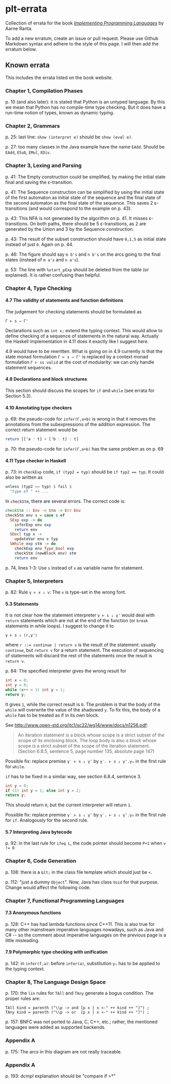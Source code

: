 # plt-errata
Collection of errata for the book _[Implementing Programming Languages](http://www1.digitalgrammars.com/ipl-book)_ by Aarne Ranta.

To add a new erratum, create an issue or pull request.
Please use Github Markdown syntax and adhere to the style of this page.
I will then add the erratum below.

## Known errata

This includes the errata listed on the book website.

### Chapter 1, Compilation Phases

p. 10 (and also later): it is stated that Python is an untyped language. By this we mean that Python has no compile-time type checking. But it does have a run-time notion of types, known as dynamic typing.

### Chapter 2, Grammars

p. 25: last line: `show (interpret e)` should be `show (eval e)`.

p. 27: too many classes in the Java example have the name `EAdd`. Should be `EAdd`, `ESub`, `EMul`, `EDiv`.

### Chapter 3, Lexing and Parsing

p. 41: The Empty construction could be simplified, by making the
initial state final and saving the ε-transition.

p. 41: The Sequence construction can be simplified by using the
initial state of the first automaton as initial state of the sequence
and the final state of the second automaton as the final state of the
sequence.  This saves 2 ε-transitions (and would correspond to the
example on p. 43).

p. 43: This NFA is not generated by the algorithm on p. 41.  It misses
ε-transitions.  On both paths, there should be 5 ε-transitions, as 2
are generated by the Union and 3 by the Sequence construction.

p. 43: The result of the subset construction should have `0,1,5` as
initial state instead of just `0`.  Again on p. 44.

p. 46: The figure should say `m b's` and `n b's` on the arcs going to
the final states (instead of `m a's` and `n a's`).

p. 53: The line with `%start_pExp` should be deleted from the table (or explained).
It is rather confusing than helpful.

### Chapter 4, Type Checking

#### 4.7 The validity of statements and function definitions

The judgement for checking statements should be formulated as

```
Γ ⊢ s ⇒ Γ'
```

Declarations such as `int x;` extend the typing context.
This would allow to define checking of a sequence of statements
in the natural way.  Actually the Haskell implementation in 4.11
does it exactly like I suggest here.

4.9 would have to be rewritten.  What is going on in 4.9 currently
is that the state monad formulation `Γ ⊢ s ⇒ Γ'` is replaced by a
context monad formulation `Γ ⊢ ss valid` at the cost of modularity:
we can only handle statement sequences.

#### 4.8 Declarations and block structures

This section should discuss the scopes for `if` and `while` (see
errata for Section 5.3).

#### 4.10 Annotating type checkers

p. 69: the pseudo-code for `infer(Γ,a+b)` is wrong in that it removes the annotations from the subexpressions of the addition expression.  The correct return statement would be

```haskell
return [['a : t] + ['b : t] : t]
```

p. 70: the pseudo-code for `infer(Γ,a+b)` has the same problem as on p. 69

#### 4.11 Type checker in Haskell

p. 73: in `checkExp` code, `if (typ2 = typ)` should be `if typ2 == typ`.
It could also be written as

```haskell
unless (typ2 == typ) $ fail $
  "type of " ++ ...
```

In `checkStm`, there are several errors.  The correct code is:

```haskell
checkStm :: Env -> Stm -> Err Env
checkStm env s = case s of
  SExp exp -> do
    inferExp env exp
    return env
  SDecl typ x ->
    updateVar env x typ
  SWhile exp stm -> do
    checkExp env Type_bool exp
    checkStm (newBlock env) stm
    return env
```

p. 74, lines 1-3: Use `s` instead of `x` as variable name for statement.

### Chapter 5, Interpreters

p. 82: Rule `γ ⊢ x ⇓ v`: The `v` is type-set in the wrong font.

#### 5.3 Statements

It is not clear how the statement interpreter `γ ⊢ s ⇓ γ'` would deal
with `return` statements which are not at the end of the function (or
`break` statements in while loops).  I suggest to change it to

```
γ ⊢ s ⇓ ⟨r,γ'⟩
```

where `r ::= continue | return v` is the result of the statement:
usually `continue`, but `return v` for a return statement.  The
execution of sequencing of statements will discard the rest of the
statements once the result is `return v`.

p. 84: The specified interpreter gives the wrong result for

```c
int x = 0;
int y = 0;
while (x++ < 1) int y = 1;
return y;
```

It gives `1`, while the correct result is `0`.
The problem is that the body of the `while` will overwrite the value of the shadowed `y`.
To fix this, the body of a `while` has to be treated as if in its own block.

See http://www.open-std.org/jtc1/sc22/wg14/www/docs/n1256.pdf:

> An iteration statement is a block whose scope is a strict subset of
> the scope of its enclosing block.  The loop body is also a block
> whose scope is a strict subset of the scope of the iteration
> statement. (Section 6.8.5, sentence 5, page number 135, absolute page 147)

Possible fix: replace premise `γ′ ⊢ s ⇓ γ″` by  `γ′. ⊢ s ⇓ γ″.γ₀` in the
first rule for `while`.

`if` has to be fixed in a similar way, see section 6.8.4, sentence 3.

```c
int y = 0;
if (1) int y = 1; else int y = 2;
return y;
```

This should return `0`, but the current interpreter will return `1`.

Possible fix: replace premise `γ′ ⊢ s ⇓ γ″` by  `γ′. ⊢ s ⇓ γ″.γ₀` in the
first rule for `if`.  Analogously for the second rule.

#### 5.7 Interpreting Java bytecode

p. 92: in the last rule for `ifeq L`, the code pointer should become `P+1` when `v != 0`

### Chapter 6, Code Generation

p. 108:  there is a `&lt;` in the class file template which should
just be `<`.

p. 112: "just a dummy `Object`".  Now, Java has class `Void` for that
purpose.  Change would affect the following code.

### Chapter 7, Functional Programming Languages

#### 7.3 Anonymous functions

p. 128: C++ has had lambda functions since C++11.  This is also true for many other mainstream imperative languages nowadays, such as Java and C# -- so the comment about imperative languages on the previous page is a little misleading.

#### 7.9 Polymorphic type checking with unification

p. 142: in `infer(f,a)`: before `infer(a)`, substitution `γ₁` has to
be applied to the typing context.

### Chapter 8, The Language Design Space

p. 170: the `lin` rules for `TAll` and `TAny` generate a bogus condition. The proper rules are:

```
TAll kind = parenth ("\\p -> and [p x | x <-" ++ kind ++ "]") ;
TAny kind = parenth ("\\p -> or  [p x | x <-" ++ kind ++ "]") ;
```

p. 157: BNFC was not ported to Java, C, C++, etc.; rather, the mentioned languages were added as supported backends.

### Appendix A

p. 175: The arcs in this diagram are not really traceable.

### Appendix A

p. 193: dcmpl explanation should be "compare if >*"
